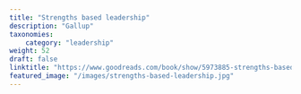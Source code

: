 ```yaml
---
title: "Strengths based leadership"
description: "Gallup"
taxonomies:
    category: "leadership"
weight: 52
draft: false
linktitle: "https://www.goodreads.com/book/show/5973885-strengths-based-leadership"
featured_image: "/images/strengths-based-leadership.jpg"
---
```


